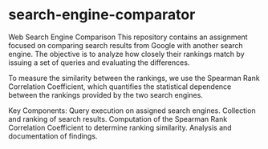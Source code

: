 # search-engine-comparator
Web Search Engine Comparison
This repository contains an assignment focused on comparing search results from Google with another search engine. The objective is to analyze how closely their rankings match by issuing a set of queries and evaluating the differences.

To measure the similarity between the rankings, we use the Spearman Rank Correlation Coefficient, which quantifies the statistical dependence between the rankings provided by the two search engines.

Key Components:
Query execution on assigned search engines.
Collection and ranking of search results.
Computation of the Spearman Rank Correlation Coefficient to determine ranking similarity.
Analysis and documentation of findings.

